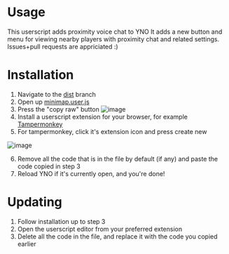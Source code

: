 # Usage
This userscript adds proximity voice chat to YNO
It adds a new button and menu for viewing nearby players with proximity chat and related settings.
Issues+pull requests are appriciated :)

# Installation
1. Navigate to the [dist](https://github.com/omoflop/ynoproximitychat/blob/dist/) branch
2. Open up [minimap.user.js](https://github.com/omoflop/ynoproximitychat/blob/dist/minimap.user.js)
3. Press the "copy raw" button
![image](https://github.com/user-attachments/assets/f09eb62e-e218-47b7-91f4-effef0a3ab0b)
4. Install a userscript extension for your browser, for example [Tampermonkey](https://www.tampermonkey.net/)
5. For tampermonkey, click it's extension icon and press create new

![image](https://github.com/user-attachments/assets/e9410004-fe34-42e5-a058-e87241c3a7d1)

6. Remove all the code that is in the file by default (if any) and paste the code copied in step 3
7. Reload YNO if it's currently open, and you're done!

# Updating
1. Follow installation up to step 3
2. Open the userscript editor from your preferred extension
3. Delete all the code in the file, and replace it with the code you copied earlier
